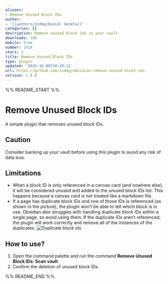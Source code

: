 ```yaml
---
aliases:
- Remove Unused Block IDs
author:
- '[[authors/isdmg|Daniel Geneta]]'
categories: []
description: Remove unused block ids in your vault.
downloads: 196
mobile: true
number: 1910
stars: 2
title: Remove Unused Block IDs
type: plugin
updated: '2024-10-09T10:29:11'
url: https://github.com/isdmg/obsidian-remove-unused-block-ids
version: 1.0.9
---
```


%% README_START %%

# Remove Unused Block IDs
A simple plugin that removes unused block IDs.

## Caution
Consider backing up your vault before using this plugin to avoid any risk of data loss.

## Limitations
- When a block ID is only referenced in a canvas card (and nowhere else), it will be considered unused and added to the unused block IDs list. This happens because a canvas card is not treated like a markdown file.
- If a page has duplicate block IDs and one of those IDs is referenced (as shown in the picture), the plugin won’t be able to tell which block is in use. Obsidian also struggles with handling duplicate block IDs within a single page, so avoid using them. If the duplicate IDs aren’t referenced, the plugin will work correctly and remove all of the instances of the duplicates.
![Duplicate block ids](https://i.imgur.com/YVLT6zO.png)

## How to use?
1. Open the command palette and run the command **Remove Unused Block IDs: Scan vault**.
2. Confirm the deletion of unused block IDs.

%% README_END %%